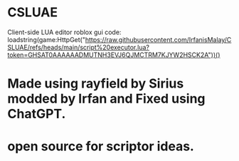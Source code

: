 # CSLUAE
Client-side LUA editor roblox gui
code:
loadstring(game:HttpGet("https://raw.githubusercontent.com/IrfanisMalay/CSLUAE/refs/heads/main/script%20executor.lua?token=GHSAT0AAAAAADMUTNH3EVJ6QJMCTRM7KJYW2HSCK2A"))()

# Made using rayfield by Sirius modded by Irfan and Fixed using ChatGPT.

# open source for scriptor ideas.
